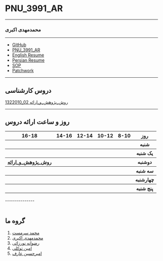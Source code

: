 # PNU_3991_AR
---------
### محمدمهدی اکبری
 
---
- [GitHub](https://github.com/crzboy)
- [PNU_3991_AR](https://crzboy.github.io/PNU_3991_AR/)
- [English Resume](https://crzboy.github.io/Resume/)
- [Persian Resume](https://crzboy.github.io/Resume/Mohamad%20Mahid%20Akbari-fa%20resume.html/Mohamad%20Mahid%20Akbari-fa%20resume.html)
- [SOP](https://crzboy.github.io/SOP/)
- [Patchwork](https://github.com/crzboy/patchwork)


------------------

## دروس کارشناسی
[1322010_02  روش_پژوهش_و_ارائه	](https://github.com/AliRazavi-edu/PNU_3991/tree/master/_BSc/ResearchAndPresentationMethods/1322010_02)

----------------
## روز و ساعت ارائه دروس

<table style="width:100%">
  <tr>
    <th >16-18</th>
    <th >14-16</th>
    <th >12-14</th>
    <th>10-12</th>
    <th>8-10</th>
    <th>روز</th>
  </tr>
  <tr>
    <th ></th>
    <th ></th>
    <th ></th>
    <th></th>
    <th></th>
    <th>شنبه</th>
  </tr>
   <tr>
    <th ></th>
    <th ></th>
    <th></th>
    <th></th>
    <th ></th>
    <th>یک شنبه</th>
  </tr>
 <tr>
    <th ><a  href="https://github.com/AliRazavi-edu/PNU_3991/tree/master/_BSc/ResearchAndPresentationMethods/1322010_02/
">روش_پژوهش_و_ارائه</a></th>
    <th ></th>
    <th ></th>
    <th></th>
    <th ></th>   
    <th>دوشنبه</th>
  </tr>
   <tr>
    <th ></th>
    <th ></th>
    <th></th>
    <th></th>
    <th ></th>
    <th>سه شنبه</th>
  </tr>
   <tr>
    <th ></th>
    <th ></th>
    <th></th>
    <th></th>
     <th ></th>
    <th>چهارشنبه</th>
  </tr>
   <tr>
    <th ></th>
     <th ></th>
     <th ></th>
     <th></th>
    <th></th>
    <th>پنج شنبه</th>
  </tr>
</table>
---------------
<br>
<br>

## گروه ما
   1. [محمد سرمست]()
    <br>
   2. [محمدمهدی اکبری](https://crzboy.github.io/PNU_3991_AR/) 
    <br>
   3. [رضوانه نورزائی](https://github.com/rezvaneh77/PNU_3991_ARR/)
    <br>
   4. [امین توکلی](https://amin-tavakoli.github.io/tavakoli_amin.github.io/)
    <br>
   5. [امیرحسین عارف]()
    <br>
